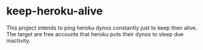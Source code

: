 # keep-heroku-alive
This project intends to ping heroku dynos constantly just to keep then alive. The target are free accounts that heroku puts their dynos to sleep due inactivity.

